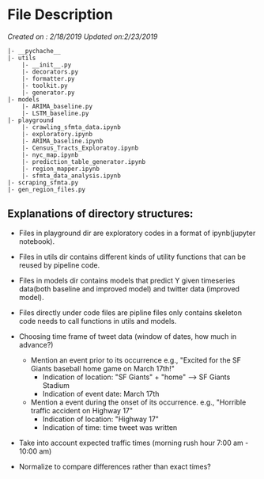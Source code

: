 
# File Description
_Created on : 2/18/2019 Updated on:2/23/2019_

    |- __pychache__
    |- utils
        |- __init__.py
        |- decorators.py
        |- formatter.py
        |- toolkit.py
        |- generator.py
    |- models
        |- ARIMA_baseline.py
        |- LSTM_baseline.py
    |- playground
        |- crawling_sfmta_data.ipynb
        |- exploratory.ipynb
        |- ARIMA_baseline.ipynb
        |- Census_Tracts_Exploratoy.ipynb
        |- nyc_map.ipynb
        |- prediction_table_generator.ipynb
        |- region_mapper.ipynb
        |- sfmta_data_analysis.ipynb
    |- scraping_sfmta.py
    |- gen_region_files.py

## Explanations of directory structures:
- Files in playground dir are exploratory codes in a format of ipynb(jupyter notebook).
- Files in utils dir contains different kinds of utility functions that can be reused by pipeline code.
- Files in models dir contains models that predict Y given timeseries data(both baseline and improved model) and twitter data (improved model).
- Files directly under code files are pipline files only contains skeleton code needs to call functions in utils and models.


- Choosing time frame of tweet data (window of dates, how much in advance?)
    - Mention an event prior to its occurrence e.g., "Excited for the SF Giants baseball home game on March 17th!"
        - Indication of location: "SF Giants" + "home" --> SF Giants Stadium
        - Indication of event date: March 17th
    -   Mention a event during the onset of its occurrence. e.g., "Horrible traffic accident on Highway 17"
        - Indication of location: "Highway 17"
        - Indication of time: time tweet was written
- Take into account expected traffic times (morning rush hour 7:00 am - 10:00 am)
- Normalize to compare differences rather than exact times?
